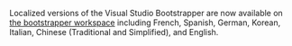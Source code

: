Localized versions of the Visual Studio Bootstrapper are now available on <a href="http://workspaces.gotdotnet.com/vsboot" target="_blank" class="broken_link">the bootstrapper workspace</a> including French, Spanish, German, Korean, Italian, Chinese (Traditional and Simplified), and English.